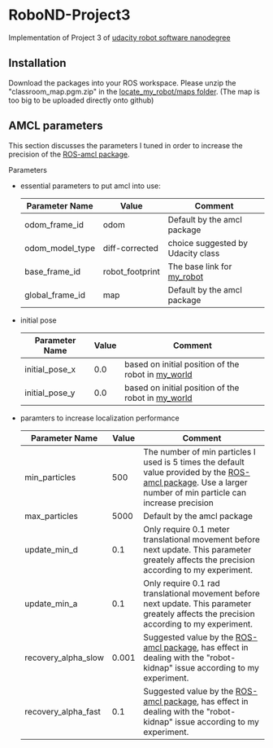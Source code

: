 # RoboND-Project3
Implementation of Project 3 of [udacity robot software nanodegree](https://blog.udacity.com/2019/01/learn-robotics-engineering-program.html)

## Installation

Download the packages into your ROS workspace. Please unzip the "classroom_map.pgm.zip" in the [locate_my_robot/maps folder](https://github.com/CenturyLiu/RoboND-Project3/tree/master/locate_my_robot/maps). (The map is too big to be uploaded directly onto github)

## AMCL parameters

This section discusses the parameters I tuned in order to increase the precision of the [ROS-amcl package](http://wiki.ros.org/amcl).

Parameters

- essential parameters to put amcl into use:
    
    |Parameter Name|Value|Comment|
    |---|---|---|
    |odom_frame_id|odom|Default by the amcl package|
    |odom_model_type|diff-corrected|choice suggested by Udacity class|
    |base_frame_id|robot_footprint|The base link for [my_robot](https://github.com/CenturyLiu/RoboND-Project3/blob/master/my_robot/urdf/my_robot.xacro)|
    |global_frame_id|map|Default by the amcl package|
    
- initial pose

    |Parameter Name|Value|Comment|
    |---|---|---|
    |initial_pose_x|0.0|based on initial position of the robot in [my_world](https://github.com/CenturyLiu/RoboND-Project3/blob/master/my_robot/launch/world.launch)|
    |initial_pose_y|0.0|based on initial position of the robot in [my_world](https://github.com/CenturyLiu/RoboND-Project3/blob/master/my_robot/launch/world.launch)|
    
- paramters to increase localization performance

    |Parameter Name|Value|Comment|
    |---|---|---|
    |min_particles|500|The number of min particles I used is 5 times the default value provided by the [ROS-amcl package](http://wiki.ros.org/amcl). Use a larger number of min particle can increase precision|
    |max_particles|5000|Default by the amcl package|
    |update_min_d|0.1|Only require 0.1 meter translational movement before next update. This parameter greately affects the precision according to my experiment.|
    |update_min_a|0.1|Only require 0.1 rad translational movement before next update. This parameter greately affects the precision according to my experiment.|
    |recovery_alpha_slow|0.001|Suggested value by the [ROS-amcl package](http://wiki.ros.org/amcl), has effect in dealing with the "robot-kidnap" issue according to my experiment.|
    |recovery_alpha_fast|0.1|Suggested value by the [ROS-amcl package](http://wiki.ros.org/amcl), has effect in dealing with the "robot-kidnap" issue according to my experiment.|
    
